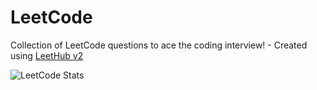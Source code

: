 # LeetCode
Collection of LeetCode questions to ace the coding interview! - Created using [LeetHub v2](https://github.com/arunbhardwaj/LeetHub-2.0)

![LeetCode Stats](https://leetcard.jacoblin.cool/Caliber_X?theme=nord&font=Vidaloka&ext=activity)
